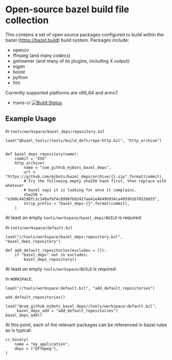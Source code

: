 # Open-source bazel build file collection #

This contains a set of open source packages configured to build within
the bazel (https://bazel.build) build system.  Packages include:

 * opencv
 * ffmpeg (and many codecs)
 * gstreamer (and many of its plugins, including X output)
 * eigen
 * boost
 * python
 * fmt

Currently supported platforms are x86_64 and armv7.

 - travis-ci [![Build Status](https://travis-ci.org/mjbots/bazel_deps.svg?branch=master)](https://travis-ci.org/mjbots/bazel_deps)

## Example Usage ##

In `tools/workspace/bazel_deps/repository.bzl`

```
load("@bazel_tools//tools/build_defs/repo:http.bzl", "http_archive")


def bazel_deps_repository(name):
    commit = "XXX"
    http_archive(
        name = "com_github_mjbots_bazel_deps",
        url = "https://github.com/mjbots/bazel_deps/archive/{}.zip".format(commit),
        # Try the following empty sha256 hash first, then replace with whatever
        # bazel says it is looking for once it complains.
        sha256 = "e3b0c44298fc1c149afbf4c8996fb92427ae41e4649b934ca495991b7852b855",
        strip_prefix = "bazel_deps-{}".format(commit),
    )
```

At least an empty `tools/workspace/bazel_deps/BUILD` is required.

In `tools/workspace/default.bzl`

```
load("//tools/workspace/bazel_deps:repository.bzl", "bazel_deps_repository")

def add_default_repositories(excludes = []):
    if "bazel_deps" not in excludes:
        bazel_deps_repository()
```

At least an empty `tools/workspace/BUILD` is required.

In `WORKSPACE`:

```
load("//tools/workspace:default.bzl", "add_default_repositories")

add_default_repositories()

load("@com_github_mjbots_bazel_deps//tools/workspace:default.bzl",
     bazel_deps_add = "add_default_repositories")
bazel_deps_add()
```

At this point, each of the relevant packages can be referenced in
bazel rules as is typical:

```
cc_binary(
    name = "my_application",
    deps = ["@ffmpeg"],
)
```
